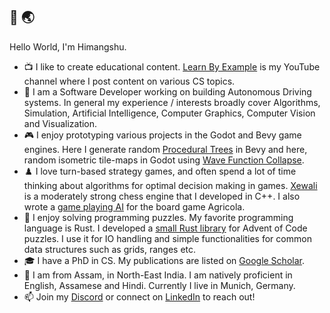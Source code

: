 ## 👋 🌏

Hello World, I'm Himangshu.

- 📺 I like to create educational content. [Learn By Example](https://www.youtube.com/channel/UCrip_x8QZ7GLTykFWJgS5Ww) is my YouTube channel where I post content on various CS topics.
- 🚙 I am a Software Developer working on building Autonomous Driving systems. In general my experience / interests broadly cover Algorithms, Simulation, Artificial Intelligence, Computer Graphics, Computer Vision and Visualization.
- 🎮 I enjoy prototyping various projects in the Godot and Bevy game engines. Here I generate random [Procedural Trees](https://github.com/hsaikia/ProceduralTreesBevy) in Bevy and here, random isometric tile-maps in Godot using [Wave Function Collapse](https://github.com/hsaikia/WaveFunctionCollapseGodot).
- ♟️ I love turn-based strategy games, and often spend a lot of time thinking about algorithms for optimal decision making in games. [Xewali](https://github.com/hsaikia/XewaliChess) is a moderately strong chess engine that I developed in C++. I also wrote a [game playing AI](https://github.com/hsaikia/Agricola) for the board game Agricola.
- 🦀 I enjoy solving programming puzzles. My favorite programming language is Rust. I developed a [small Rust library](https://github.com/hsaikia/Advent-of-Code) for Advent of Code puzzles. I use it for IO handling and simple functionalities for common data structures such as grids, ranges etc.
- 🎓 I have a PhD in CS. My publications are listed on [Google Scholar](https://scholar.google.com/citations?hl=en&user=B6UDagwAAAAJ).
- 🏡 I am from Assam, in North-East India. I am natively proficient in English, Assamese and Hindi. Currently I live in Munich, Germany. 
- 📫 Join my [Discord](https://discord.gg/kRkeYEKc) or connect on [LinkedIn](https://www.linkedin.com/in/himangshu-saikia-phd-a4a4711b/) to reach out!

<!--
**hsaikia/hsaikia** is a ✨ _special_ ✨ repository because its `README.md` (this file) appears on your GitHub profile.

Here are some ideas to get you started:

- 🔭 I’m currently working on ...
- 🌱 I’m currently learning ...
- 👯 I’m looking to collaborate on ...
- 🤔 I’m looking for help with ...
- 💬 Ask me about ...
- 📫 How to reach me: ...
- 😄 Pronouns: ...
- ⚡ Fun fact: ...
-->
